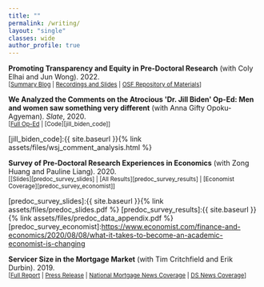 ```yaml
---
title: ""
permalink: /writing/
layout: "single"
classes: wide
author_profile: true
---
```



**Promoting Transparency and Equity in Pre-Doctoral Research** (with Coly Elhai and Jun Wong). 2022. <br/>
<small>[[Summary Blog][predoc_conf_blog] | [Recordings and Slides][predoc_conf_recording] |  [OSF Repository of Materials][predoc_conf_osf]] </small>

[predoc_conf_blog]:https://www.bitss.org/promoting-transparency-and-equity-in-pre-doctoral-research/
[predoc_conf_recording]:https://predoc.org/events/pre-doctoral-research-in-economics-workshop
[predoc_conf_osf]:https://osf.io/s2jvw/

**We Analyzed the Comments on the Atrocious 'Dr. Jill Biden' Op-Ed: Men and women saw something very different** (with Anna Gifty Opoku-Agyeman). *Slate*, 2020. <br/>
<small>[[Full Op-Ed][jill_biden_oped] | [Code][jill_biden_code]] </small>

[jill_biden_oped]:https://slate.com/business/2020/12/jill-biden-op-ed-wall-street-journal-dr-analysis-sexism.html
[jill_biden_code]:{{ site.baseurl }}{% link assets/files/wsj_comment_analysis.html %}

**Survey of Pre-Doctoral Research Experiences in Economics** (with Zong Huang and Pauline Liang). 2020. <br/>
<small>[[Slides][predoc_survey_slides] | [All Results][predoc_survey_results] | [Economist Coverage][predoc_survey_economist]] </small>

[predoc_survey_slides]:{{ site.baseurl }}{% link assets/files/predoc_slides.pdf %}
[predoc_survey_results]:{{ site.baseurl }}{% link assets/files/predoc_data_appendix.pdf %}
[predoc_survey_economist]:https://www.economist.com/finance-and-economics/2020/08/08/what-it-takes-to-become-an-academic-economist-is-changing


**Servicer Size in the Mortgage Market** (with Tim Critchfield and Erik Durbin). 2019. <br/>
<small>[[Full Report][servicing_report] | [Press Release][servicing_press] | [National Mortgage News Coverage][servicing_nmn] | [DS News Coverage][servicing_ds]] </small>

[servicing_report]:https://papers.ssrn.com/sol3/papers.cfm?abstract_id=3495298
[servicing_press]:https://www.consumerfinance.gov/about-us/newsroom/cfpb-releases-new-report-exploring-differences-between-large-and-small-mortgage-servicers/
[servicing_nmn]:https://www.nationalmortgagenews.com/news/cfpb-report-highlights-bank-nonbank-split-in-servicer-size-tiers?feed=0000015a-6289-d4b3-ab5e-7afb5c360000
[servicing_ds]:https://dsnews.com/daily-dose/11-25-2019/where-smaller-mortgage-servicers-dominate

